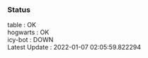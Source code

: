 ### Status


table : OK  
hogwarts : OK  
icy-bot : DOWN  
Latest Update : 2022-01-07 02:05:59.822294
